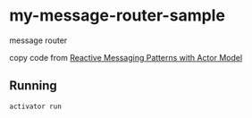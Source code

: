# my-message-router-sample

message router

copy code from [Reactive Messaging Patterns with Actor Model](https://www.amazon.co.jp/dp/B011S8YC5G)

## Running

    activator run



